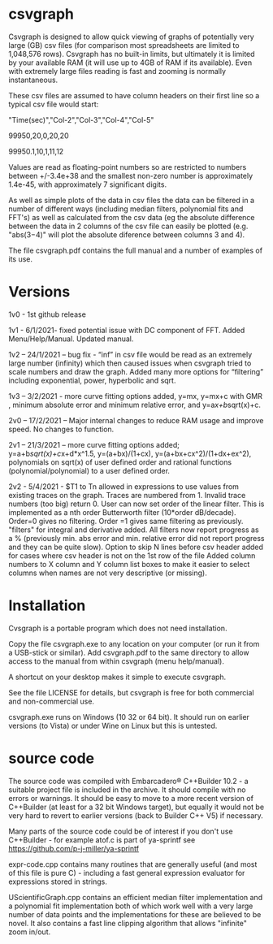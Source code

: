 # csvgraph
Csvgraph is designed to allow quick viewing of graphs of potentially very large (GB) csv files (for comparison most spreadsheets are limited to 1,048,576 rows). Csvgraph has no built-in limits, but ultimately it is limited by your available RAM (it will use up to 4GB of RAM if its available). Even with extremely large files reading is fast and zooming is normally instantaneous.

These csv files are assumed to have column headers on their first line so a typical csv file would start:

  "Time(sec)","Col-2","Col-3","Col-4","Col-5"
  
  99950,20,0,20,20
  
  99950.1,10,1,11,12

Values are read as floating-point numbers so are restricted to numbers between +/-3.4e+38 and the smallest non-zero number is approximately 1.4e-45, with approximately 7 significant digits.

As well as simple plots of the data in csv files the data can be filtered in a number of different ways (including median filters, polynomial fits and FFT's) as well as calculated from the csv data (eg the absolute difference between the data in 2 columns of the csv file can easily be plotted (e.g. "abs($3-$4)" will plot the absolute diference between columns 3 and 4).

The file csvgraph.pdf contains the full manual and a number of examples of its use.

# Versions
1v0 - 1st github release

1v1 - 6/1/2021- fixed potential issue with DC component of FFT. Added Menu/Help/Manual. Updated manual.

1v2 – 24/1/2021 – bug fix - “inf” in csv file would be read as an extremely large number (infinity) 
     which then caused issues when csvgraph tried to scale numbers and draw the 
     graph.	Added many more options for “filtering” including exponential, power, hyperbolic and sqrt.

1v3 – 3/2/2021	- more curve fitting options added, y=mx, y=mx+c with GMR , minimum absolute 
error and minimum relative error, and y=a*x+b*sqrt(x)+c.

2v0 – 17/2/2021 – Major internal changes to reduce RAM usage and improve speed. 
No changes to function.

2v1 – 21/3/2021 – more curve fitting options added;  y=a+b*sqrt(x)+c*x+d*x^1.5, y=(a+bx)/(1+cx), 
y=(a+bx+cx^2)/(1+dx+ex^2), polynomials on sqrt(x) of user defined order and rational functions (polynomial/polynomial) to a user defined order.

2v2 - 5/4/2021 - $T1 to Tn allowed in expressions to use values from existing traces on the graph.
 Traces are numbered from 1. Invalid trace numbers (too big) return 0.
User can now set order of the linear filter. This is implemented as a nth order Butterworth filter (10*order dB/decade). Order=0 gives no filtering. Order =1 gives same filtering as previously.
"filters" for integral and derivative added.
All filters now report progress as a % (previously min. abs error and min. relative error did not report progress and they can be quite slow).
Option to skip N lines before csv header added for cases where csv header is not on the 1st row of the file
Added column numbers to X column and Y column list boxes to make it easier to select columns when names are not very descriptive (or missing).



# Installation
Cvsgraph is a portable program which does not need installation.

Copy the file csvgraph.exe to any location on your computer (or run it from a USB-stick or similar).
Add csvgraph.pdf to the same directory to allow access to the manual from within csvgraph (menu help/manual).

A shortcut on your desktop makes it simple to execute csvgraph.

See the file LICENSE for details, but csvgraph is free for both commercial and non-commercial use.

csvgraph.exe runs on Windows (10 32 or 64 bit). It should run on earlier versions (to Vista) or under Wine on Linux but this is untested.

# source code
The source code was compiled with Embarcadero® C++Builder 10.2 - a suitable project file is included in the archive. It should compile with no errors or warnings.
It should be easy to move to a more recent version of C++Builder (at least for a 32 bit Windows target), but equally it would not be very hard to revert to earlier versions (back to Builder C++ V5) if necessary. 

Many parts of the source code could be of interest if you don't use C++Builder - for example atof.c is part of ya-sprintf see https://github.com/p-j-miller/ya-sprintf

expr-code.cpp contains many routines that are generally useful (and most of this file is pure C) - including a fast general expression evaluator for expressions stored in strings.

UScientificGraph.cpp contains an efficient median filter implementation and a polynomial fit implementation both of which work well with a very large number of data points and the implementations for these are believed to be novel. 
It also contains a fast line clipping algorithm that allows "infinite" zoom in/out. 
